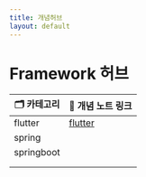 ```yaml
---
title: 개념허브
layout: default
---
```

# Framework 허브

| 🗂️ 카테고리   | 📄 개념 노트 링크            |
| ---------- | ---------------------- |
| flutter    | [flutter](flutter/hub) |
| spring     |                        |
| springboot |                        |
|            |                        |
|            |                        |

